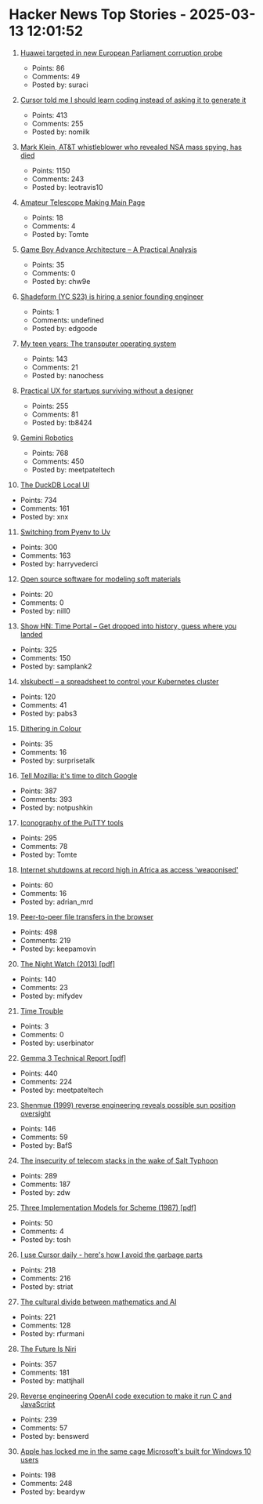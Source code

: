 # Hacker News Top Stories - 2025-03-13 12:01:52

1. [Huawei targeted in new European Parliament corruption probe](https://www.ftm.eu/articles/huawei-targeted-in-european-parliament-corruption-probe)
   - Points: 86
   - Comments: 49
   - Posted by: suraci

2. [Cursor told me I should learn coding instead of asking it to generate it](https://forum.cursor.com/t/cursor-told-me-i-should-learn-coding-instead-of-asking-it-to-generate-it-limit-of-800-locs/61132)
   - Points: 413
   - Comments: 255
   - Posted by: nomilk

3. [Mark Klein, AT&T whistleblower who revealed NSA mass spying, has died](https://www.eff.org/deeplinks/2025/03/memoriam-mark-klein-att-whistleblower-about-nsa-mass-spying)
   - Points: 1150
   - Comments: 243
   - Posted by: leotravis10

4. [Amateur Telescope Making Main Page](https://stellafane.org/tm/atm/)
   - Points: 18
   - Comments: 4
   - Posted by: Tomte

5. [Game Boy Advance Architecture – A Practical Analysis](https://www.copetti.org/writings/consoles/game-boy-advance/)
   - Points: 35
   - Comments: 0
   - Posted by: chw9e

6. [Shadeform (YC S23) is hiring a senior founding engineer](https://www.ycombinator.com/companies/shadeform/jobs/2sDkjnk-founding-senior-software-engineer)
   - Points: 1
   - Comments: undefined
   - Posted by: edgoode

7. [My teen years: The transputer operating system](https://nanochess.org/transputer_operating_system.html)
   - Points: 143
   - Comments: 21
   - Posted by: nanochess

8. [Practical UX for startups surviving without a designer](https://www.tibinotes.com/p/practical-ux-for-startups-surviving)
   - Points: 255
   - Comments: 81
   - Posted by: tb8424

9. [Gemini Robotics](https://deepmind.google/discover/blog/gemini-robotics-brings-ai-into-the-physical-world/)
   - Points: 768
   - Comments: 450
   - Posted by: meetpateltech

10. [The DuckDB Local UI](https://duckdb.org/2025/03/12/duckdb-ui.html)
   - Points: 734
   - Comments: 161
   - Posted by: xnx

11. [Switching from Pyenv to Uv](https://bluesock.org/~willkg/blog/dev/switch_pyenv_to_uv.html)
   - Points: 300
   - Comments: 163
   - Posted by: harryvederci

12. [Open source software for modeling soft materials](https://now.tufts.edu/2025/03/04/now-theres-open-source-software-modeling-soft-materials)
   - Points: 20
   - Comments: 0
   - Posted by: nill0

13. [Show HN: Time Portal – Get dropped into history, guess where you landed](https://www.eggnog.ai/entertimeportal)
   - Points: 325
   - Comments: 150
   - Posted by: samplank2

14. [xlskubectl – a spreadsheet to control your Kubernetes cluster](https://github.com/learnk8s/xlskubectl)
   - Points: 120
   - Comments: 41
   - Posted by: pabs3

15. [Dithering in Colour](https://obrhubr.org/dithering-in-colour)
   - Points: 35
   - Comments: 16
   - Posted by: surprisetalk

16. [Tell Mozilla: it's time to ditch Google](https://mozillapetition.com/)
   - Points: 387
   - Comments: 393
   - Posted by: notpushkin

17. [Iconography of the PuTTY tools](https://www.chiark.greenend.org.uk/~sgtatham/quasiblog/putty-icons/)
   - Points: 295
   - Comments: 78
   - Posted by: Tomte

18. [Internet shutdowns at record high in Africa as access 'weaponised'](https://www.theguardian.com/technology/2025/mar/09/internet-shutdowns-record-high-africa-2024-access-weaponised)
   - Points: 60
   - Comments: 16
   - Posted by: adrian_mrd

19. [Peer-to-peer file transfers in the browser](https://github.com/kern/filepizza)
   - Points: 498
   - Comments: 219
   - Posted by: keepamovin

20. [The Night Watch (2013) [pdf]](https://www.usenix.org/system/files/1311_05-08_mickens.pdf)
   - Points: 140
   - Comments: 23
   - Posted by: mifydev

21. [Time Trouble](http://www.os2museum.com/wp/time-trouble/)
   - Points: 3
   - Comments: 0
   - Posted by: userbinator

22. [Gemma 3 Technical Report [pdf]](https://storage.googleapis.com/deepmind-media/gemma/Gemma3Report.pdf)
   - Points: 440
   - Comments: 224
   - Posted by: meetpateltech

23. [Shenmue (1999) reverse engineering reveals possible sun position oversight](https://wulinshu.com/2025/03/11/reverse-engineering-adventures-3-bug-or-not-bug/)
   - Points: 146
   - Comments: 59
   - Posted by: BafS

24. [The insecurity of telecom stacks in the wake of Salt Typhoon](https://soatok.blog/2025/03/12/on-the-insecurity-of-telecom-stacks-in-the-wake-of-salt-typhoon/)
   - Points: 289
   - Comments: 187
   - Posted by: zdw

25. [Three Implementation Models for Scheme (1987) [pdf]](https://legacy.cs.indiana.edu/~dyb/papers/3imp.pdf)
   - Points: 50
   - Comments: 4
   - Posted by: tosh

26. [I use Cursor daily - here's how I avoid the garbage parts](https://www.nickcraux.com/blog/cursor-tips)
   - Points: 218
   - Comments: 216
   - Posted by: striat

27. [The cultural divide between mathematics and AI](https://sugaku.net/content/understanding-the-cultural-divide-between-mathematics-and-ai/)
   - Points: 221
   - Comments: 128
   - Posted by: rfurmani

28. [The Future Is Niri](https://ersei.net/en/blog/niri)
   - Points: 357
   - Comments: 181
   - Posted by: mattjhall

29. [Reverse engineering OpenAI code execution to make it run C and JavaScript](https://twitter.com/benswerd/status/1899853533761200300)
   - Points: 239
   - Comments: 57
   - Posted by: benswerd

30. [Apple has locked me in the same cage Microsoft's built for Windows 10 users](https://www.theregister.com/2025/03/12/hardware_os_lockin_monopolies/)
   - Points: 198
   - Comments: 248
   - Posted by: beardyw

